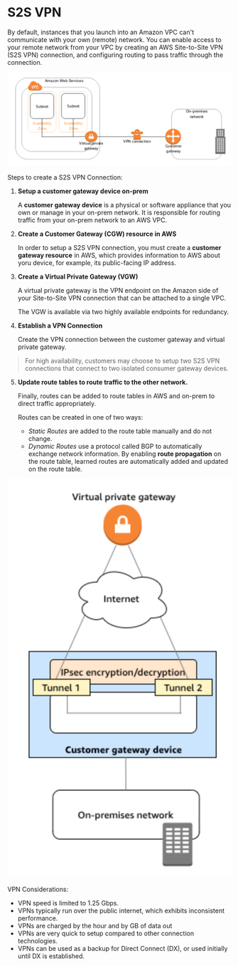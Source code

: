 # S2S VPN

By default, instances that you launch into an Amazon VPC can't communicate with your own (remote) network. You can enable access to your remote network from your VPC by creating an AWS Site-to-Site VPN (S2S VPN) connection, and configuring routing to pass traffic through the connection.

![S2S VPN Connection](./static/images/networking_s2svpn.png)

Steps to create a S2S VPN Connection:

1. **Setup a customer gateway device on-prem**

    A **customer gateway device** is a physical or software appliance that you own or manage in your on-prem network. It is responsible for routing traffic from your on-prem network to an AWS VPC.

2. **Create a Customer Gateway (CGW) resource in AWS**

    In order to setup a S2S VPN connection, you must create a **customer gateway resource** in AWS, which provides information to AWS about yoru device, for example, its public-facing IP address.

3. **Create a Virtual Private Gateway (VGW)**

    A virtual private gateway is the VPN endpoint on the Amazon side of your Site-to-Site VPN connection that can be attached to a single VPC.

    The VGW is available via two highly available endpoints for redundancy.

4. **Establish a VPN Connection**

    Create the VPN connection between the customer gateway and virtual private gateway.

> For high availability, customers may choose to setup two S2S VPN connections that connect to two isolated consumer gateway devices.

5. **Update route tables to route traffic to the other network.**

    Finally, routes can be added to route tables in AWS and on-prem to direct traffic appropriately.

    Routes can be created in one of two ways:
    - *Static Routes* are added to the route table manually and do not change.
    - *Dynamic Routes* use a protocol called BGP to automatically exchange network information. By enabling **route propagation** on the route table, learned routes are automatically added and updated on the route table.


![Customer Gateway](./static/images/networking_customergateway.png)

VPN Considerations:
- VPN speed is limited to 1.25 Gbps.
- VPNs typically run over the public internet, which exhibits inconsistent performance.
- VPNs are charged by the hour and by GB of data out
- VPNs are very quick to setup compared to other connection technologies.
- VPNs can be used as a backup for Direct Connect (DX), or used initially until DX is established.



